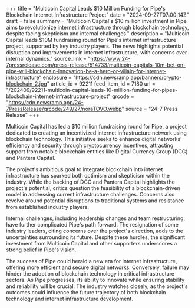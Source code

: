 +++
title = "Multicoin Capital Leads $10 Million Funding for Pipe's Blockchain Internet Infrastructure Project"
date = "2024-09-27T07:00:14Z"
draft = false
summary = "Multicoin Capital's $10 million investment in Pipe aims to revolutionize internet infrastructure through blockchain technology, despite facing skepticism and internal challenges."
description = "Multicoin Capital leads $10M fundraising round for Pipe's internet infrastructure project, supported by key industry players. The news highlights potential disruption and improvements in internet infrastructure, with concerns over internal dynamics."
source_link = "https://www.24-7pressrelease.com/press-release/514733/multicoin-capitals-10m-bet-on-pipe-will-blockchain-innovation-be-a-hero-or-villain-for-internet-infrastructure"
enclosure = "https://cdn.newsramp.app/banners/crypto-blockchain-2.jpg"
article_id = 92211
feed_item_id = 7180
url = "/202409/92211-multicoin-capital-leads-10-million-funding-for-pipes-blockchain-internet-infrastructure-project"
qrcode = "https://cdn.newsramp.app/24-7PressRelease/qrcode/249/27/noraTOVO.webp"
source = "24-7 Press Release"
+++

<p>Multicoin Capital has led a $10 million fundraising round for Pipe, a project dedicated to creating an incentivized internet infrastructure network using blockchain technology. This initiative seeks to enhance digital networks' efficiency and security through cryptocurrency incentives, attracting support from notable blockchain entities like Digital Currency Group (DCG) and Pantera Capital.</p><p>The project's ambitious goal to integrate blockchain into internet infrastructure has sparked both optimism and skepticism within the industry. While the backing of DCG and Pantera Capital highlights the project's potential, critics question the feasibility of a blockchain-driven model in addressing current infrastructure challenges. Concerns also revolve around potential disruptions to traditional systems and resistance from established industry players.</p><p>Internal challenges, including leadership changes and team restructuring, have further complicated Pipe's path forward. The resignation of some industry leaders, citing concerns over the project's direction, adds to the uncertainties surrounding its future. Despite these hurdles, the significant investment from Multicoin Capital and other supporters underscores a strong belief in Pipe's vision.</p><p>The success of Pipe could herald a new era for internet infrastructure, offering more efficient and secure digital networks. Conversely, failure may hinder the adoption of blockchain technology in critical infrastructure sectors. As Pipe progresses, its ability to innovate while ensuring stability and reliability will be crucial. The industry watches closely, as the project's outcomes could influence the future trajectory of both blockchain technology and internet infrastructure development.</p>